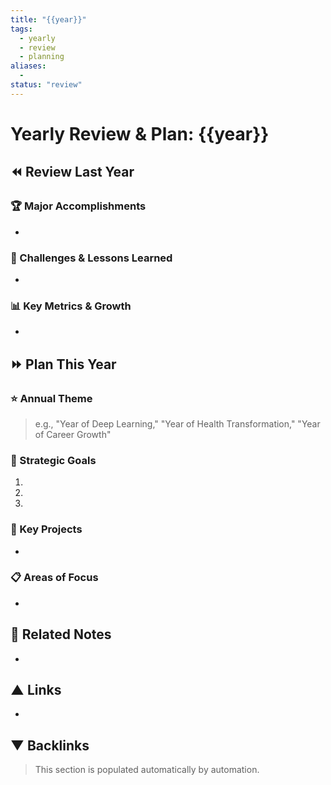 ```yaml
---
title: "{{year}}"
tags:
  - yearly
  - review
  - planning
aliases:
  - 
status: "review"
---
```


# Yearly Review & Plan: {{year}}

## ⏪ Review Last Year
### 🏆 Major Accomplishments
- 

### 🚧 Challenges & Lessons Learned
- 

### 📊 Key Metrics & Growth
- 

## ⏩ Plan This Year
### ⭐ Annual Theme
> e.g., "Year of Deep Learning," "Year of Health Transformation," "Year of Career Growth"

### 🎯 Strategic Goals
1. 
2. 
3. 

### 🚀 Key Projects
- 

### 📋 Areas of Focus
- 

## 🔗 Related Notes
- 

## ▲ Links
- 

## ▼ Backlinks
> This section is populated automatically by automation.